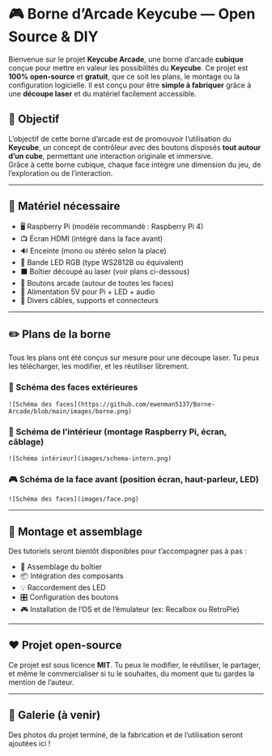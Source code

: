 # 🎮 Borne d’Arcade Keycube — Open Source & DIY

Bienvenue sur le projet **Keycube Arcade**, une borne d’arcade **cubique** conçue pour mettre en valeur les possibilités du **Keycube**. Ce projet est **100% open-source** et **gratuit**, que ce soit les plans, le montage ou la configuration logicielle. Il est conçu pour être **simple à fabriquer** grâce à une **découpe laser** et du matériel facilement accessible.

## 🧠 Objectif

L’objectif de cette borne d’arcade est de promouvoir l’utilisation du **Keycube**, un concept de contrôleur avec des boutons disposés **tout autour d’un cube**, permettant une interaction originale et immersive.  
Grâce à cette borne cubique, chaque face intègre une dimension du jeu, de l’exploration ou de l’interaction.

---

## 🧰 Matériel nécessaire

- 🖥️ Raspberry Pi (modèle recommandé : Raspberry Pi 4)
- 📺 Écran HDMI (intégré dans la face avant)
- 🔊 Enceinte (mono ou stéréo selon la place)
- 🔌 Bande LED RGB (type WS2812B ou équivalent)
- ⬛ Boîtier découpé au laser (voir plans ci-dessous)
- 🔘 Boutons arcade (autour de toutes les faces)
- 🔌 Alimentation 5V pour Pi + LED + audio
- 🔧 Divers câbles, supports et connecteurs

---

## ✏️ Plans de la borne

Tous les plans ont été conçus sur mesure pour une découpe laser. Tu peux les télécharger, les modifier, et les réutiliser librement.

### 📐 Schéma des faces extérieures

`![Schéma des faces](https://github.com/ewenman5137/Borne-Arcade/blob/main/images/borne.png)`

### 🧩 Schéma de l’intérieur (montage Raspberry Pi, écran, câblage)

`![Schéma intérieur](images/schema-intern.png)`

### 🎮 Schéma de la face avant (position écran, haut-parleur, LED)

`![Schéma des faces](images/face.png)`

---

## 🔧 Montage et assemblage

Des tutoriels seront bientôt disponibles pour t’accompagner pas à pas :

- 🔩 Assemblage du boîtier
- 📦 Intégration des composants
- 💡 Raccordement des LED
- 🎛️ Configuration des boutons
- 🎮 Installation de l’OS et de l’émulateur (ex: Recalbox ou RetroPie)

---

## ❤️ Projet open-source

Ce projet est sous licence **MIT**. Tu peux le modifier, le réutiliser, le partager, et même le commercialiser si tu le souhaites, du moment que tu gardes la mention de l’auteur.

---

## 📸 Galerie (à venir)

Des photos du projet terminé, de la fabrication et de l’utilisation seront ajoutées ici !
